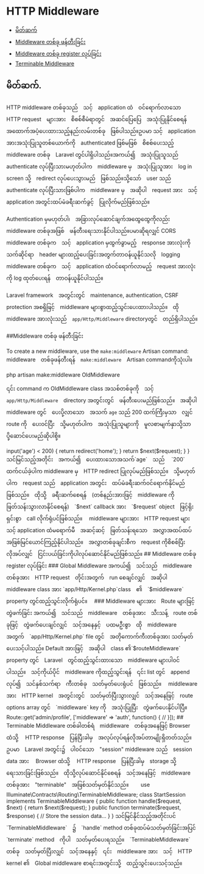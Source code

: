 # HTTP Middleware

- [မိတ်ဆက်](#introduction)
- [Middleware တစ်ခု ဖန်တီးခြင်း](#defining-middleware)
- [Middleware တစ်ခု register လုပ်ခြင်း](#registering-middleware)
- [Terminable Middleware](#terminable-middleware)

<a name="introduction"></a>
## မိတ်ဆက်.

HTTP middleware တစ်ခုသည်　သင့်　application ထံ　ဝင်ရောက်လာသော　HTTP request　များအား　စိစစ်စီမံရာတွင်　အဆင်ပြေပြေ　အသုံးပြုနိုင်စေရန်　အထောက်အပံ့ပေးထားသည့်နည်းလမ်းတစ်ခု　ဖြစ်ပါသည်။ဥပမာ သင့်　application အားအသုံးပြုသူတစ်ယောက်ကို　authenticated ဖြစ်မဖြစ်　စိစစ်ပေးသည့်　middleware တစ်ခု　Laravel တွင်ပါရှိပါသည်။အကယ်၍　အသုံးပြုသူသည်　authenticate လုပ်ပြီးသားမဟုတ်ပါက　middleware မှ　အသုံးပြုသူအား　log in screen သို့　redirect လုပ်ပေးသွားမည်　ဖြစ်သည်။သို့သော်　user သည်　authenticate လုပ်ပြီးသားဖြစ်ပါက　middleware မှ　အဆိုပါ　request အား　သင့်　application အတွင်းထပ်မံခရီးဆက်ခွင့်　ပြုလိုက်မည်ဖြစ်သည်။

Authentication မှမဟုတ်ပါ၊　အခြားလုပ်ဆောင်ချက်အထွေထွေကိုလည်း　middleware တစ်ခုအဖြစ်　ဖန်တီးရေးသားနိုင်ပါသည်။ပမာဆိုရလျှင် CORS middleware တစ်ခုက　သင့်　application မှထွက်ခွာမည့်　response အားလုံးကို　သက်ဆိုင်ရာ　header များထည့်ပေးခြင်းအတွက်တာဝန်ယူနိုင်သလို　logging middleware တစ်ခုက　သင့်　application ထံဝင်ရောက်လာမည့်　request အားလုံးကို log ထုတ်ပေးရန်　တာဝန်ယူနိုင်ပါသည်။


Laravel framework　အတွင်းတွင်　maintenance, authentication, CSRF protection အစရှိဖြင့်　middleware များစွာထည့်သွင်းပေးထားပါသည်။　ထို　middleware အားလုံးသည်　`app/Http/Middleware` directoryတွင်　တည်ရှိပါသည်။

<a name="defining-middleware"></a>
##Middleware တစ်ခု ဖန်တီးခြင်း

To create a new middleware, use the `make:middleware` Artisan command:
middleware　တစ်ခုဖန်တီးရန်　`make:middleware`　Artisan commandကိုသုံးပါ။

php artisan make:middleware OldMiddleware

၎င်း command က OldMiddleware class အသစ်တစ်ခုကို　သင့်　`app/Http/Middleware`　directory အတွင်းတွင်　ဖန်တီးပေးမည်ဖြစ်သည်။　အဆိုပါ　middleware တွင်　ပေးပို့လာသော　အသက် `age` သည် 200 ထက်ကြီးမှသာ　လျှင်　route ကို　ပေး၀င်ပြီး　သို့မဟုတ်ပါက　အသုံးပြုသူများကို　မူလစာမျက်နှာသို့သာ　ပို့ဆောင်ပေးမည်ဆိုပါစို့။　　

<?php namespace App\Http\Middleware;

class OldMiddleware {

	/**
	* Run the request filter.
	*
	* @param  \Illuminate\Http\Request  $request
	* @param  \Closure  $next
	* @return mixed
	*/
	public function handle($request, Closure $next)
	{
		if ($request->input('age') < 200)
		{
			return redirect('home');
		}

		return $next($request);
	}

}

သင်မြင်သည့်အတိုင်း　အကယ်၍　ပေးထားသောအသက်`age`　သည်　 `200`　ထက်ငယ်ခဲ့ပါက middleware မှ　HTTP redirect ပြုလုပ်မည်ဖြစ်သည်။　သို့မဟုတ်ပါက　request သည်　application အတွင်း　ထပ်မံခရီးဆက်၀င်ရောက်နိုင်မည်ဖြစ်သည်။　ထိုသို့　ခရီးဆက်စေရန်　(တစ်နည်းအားဖြင့်　middleware ကို　ဖြတ်သန်းသွားလာနိုင်စေရန်)　`$next` callback အား　`$request` object　ဖြင့်ရိုးရှင်းစွာ　call လိုက်ရုံပင်ဖြစ်သည်။　


middleware များအား　HTTP request များ　သင့် application ထံမရောက်မီ　အဆင့်ဆင့်　ဖြတ်သန်းရသော　အလွှာအထပ်ထပ်　အဖြစ်မြင်ယောင်ကြည့်နိုင်ပါသည်။　အလွှာတစ်ခုချင်းစီက　request ကိုစိစစ်ပြီး　လိုအပ်လျှင်　ငြင်းပယ်ခြင်းကိုပါလုပ်ဆောင်နိုင်မည်ဖြစ်သည်။

<a name="registering-middleware"></a>
## Middleware တစ်ခု register လုပ်ခြင်း

### Global Middleware

အကယ်၍　သင်သည်　middleware　တစ်ခုအား　HTTP request　တိုင်းအတွက်　run စေချင်လျှင်　အဆိုပါ　middleware class အား `app/Http/Kernel.php`class　၏　`$middleware` property တွင်ထည့်သွင်းလိုက်ရုံပင်။　

### Middleware များအား　Route များဖြင့်　တွဲဖက်ခြင်း

အကယ်၍　သင်သည်　middleware　တစ်ခုအား　သီးသန့်　route တစ်ခုဖြင့်　တွဲဖက်ပေးချင်လျှင်　သင့်အနေနှင့်　ပထမဦးစွာ　ထို　middleware　အတွက်　`app/Http/Kernel.php` file တွင်　အတိုကောက်ကီးတစ်ခုအား သတ်မှတ်ပေးသင့်ပါသည်။ Default အားဖြင့်　အဆိုပါ　class ၏`$routeMiddleware`　property တွင်　Laravel　တွင်ထည့်သွင်းထားသော　middleware များပါ၀င်ပါသည်။　သင့်ကိုယ်ပိုင်　middleware ကိုထည့်သွင်းရန်　၎င်း list တွင်　append လုပ်၍　သင်နှစ်သက်ရာ　ကီးတစ်ခု　သတ်မှတ်ပေးရုံပင်　ဖြစ်သည်။　

middleware　အား　HTTP kernel　အတွင်းတွင်　သတ်မှတ်ပြီးသွားလျှင်　သင့်အနေဖြင့်　route options array တွင်　`middleware` key ကို　အသုံးပြုပြီး　တွဲဖက်ပေးနိုင်ပါပြီ။　　

Route::get('admin/profile', ['middleware' => 'auth', function()
{
	//
	}]);

	<a name="terminable-middleware"></a>
	## Terminable Middleware

	တစ်ခါတစ်ရံ　middleware　တစ်ခုအနေဖြင့် Browser ထံသို့　 HTTP response　ပြန်ပြီးခါမှ　အလုပ်လုပ်ရန်လိုအပ်တာမျိုးရှိတတ်သည်။　ဥပမာ　Laravel အတွင်း၌　ပါ၀င်သော　"session" middleware သည်　session data အား　 Browser ထံသို့　 HTTP response　ပြန်ပြီးခါမှ　storage သို့　ရေးသားခြင်းဖြစ်သည်။　ထိုသို့လုပ်ဆောင်နိုင်စေရန်　သင့်အနေဖြင့်　middleware တစ်ခုအား　"terminable"　အဖြစ်သတ်မှတ်နိုင်သည်။　　

	use Illuminate\Contracts\Routing\TerminableMiddleware;

	class StartSession implements TerminableMiddleware {

		public function handle($request, $next)
		{
			return $next($request);
		}

		public function terminate($request, $response)
		{
			// Store the session data...
		}

	}

	သင်မြင်နိုင်သည့်အတိုင်းပင်　`TerminableMiddleware`　၌　`handle` method တစ်ခုထပ်မံသတ်မှတ်ခြင်းအပြင် `terminate` method　ကိုပါ　သတ်မှတ်ပေးရသည်။　`TerminableMiddleware` တစ်ခု　သတ်မှတ်ပြီးလျှင်　သင့်အနေနှင့်　၎င်း　middleware အား　သင့်　HTTP kernel ၏　Global middleware စာရင်းအတွင်းသို့　ထည့်သွင်းပေးသင့်သည်။　　
	
